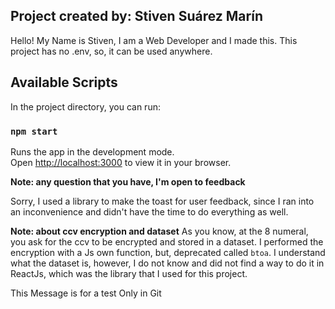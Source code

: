 ## Project created by: Stiven Suárez Marín

Hello!
My Name is Stiven, I am a Web Developer and I made this.
This project has no .env, so, it can be used anywhere.

## Available Scripts

In the project directory, you can run:

### `npm start`

Runs the app in the development mode.\
Open [http://localhost:3000](http://localhost:3000) to view it in your browser.


**Note:  any question that you have, I'm open to feedback**

Sorry, I used a library to make the toast for user feedback, since I ran into an inconvenience and didn't have the time to do everything as well.

**Note: about ccv encryption and dataset**
As you know, at the 8 numeral, you ask for the ccv to be encrypted and stored in a dataset. I performed the encryption with a Js own function, but, deprecated called `btoa`. I understand what the dataset is, however, I do not know and did not find a way to do it in ReactJs, which was the library that I used for this project.



This Message is for a test Only in Git